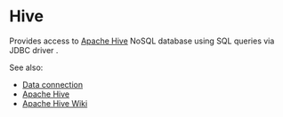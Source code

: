 <!-- TITLE: Hive -->
<!-- SUBTITLE: -->

# Hive

Provides access to [Apache Hive](https://hive.apache.org/) NoSQL database using SQL queries via JDBC driver .

See also:

* [Data connection](../data-connection.md)
* [Apache Hive](https://hive.apache.org/)
* [Apache Hive Wiki](https://en.wikipedia.org/wiki/Apache_Hive)
